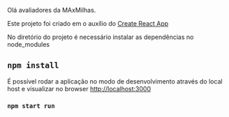 Olá avaliadores da MAxMilhas.

Este projeto foi criado em o auxílio do [Create React App](https://github.com/facebook/create-react-app)


No diretório do projeto é necessário instalar as dependências no node_modules
## `npm install`

É possível rodar a aplicação no modo de desenvolvimento através do local host e visualizar no browser
[http://localhost:3000](http://localhost:3000)

### `npm start run`


